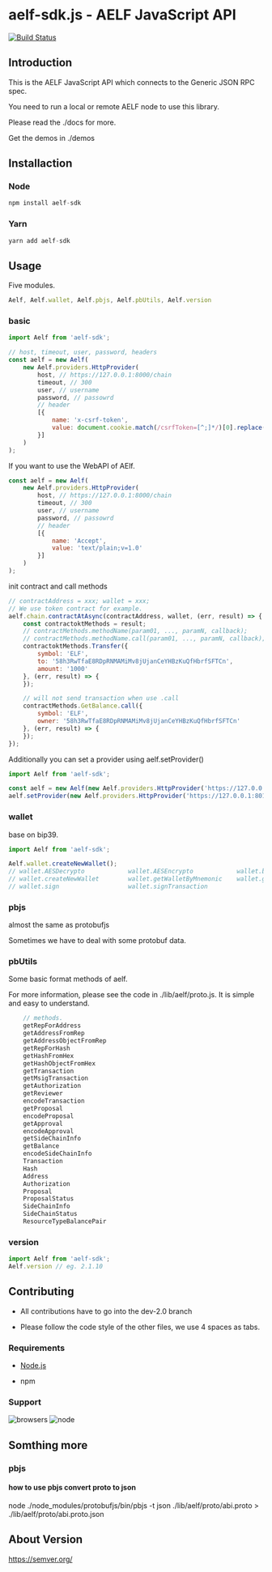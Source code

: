 # aelf-sdk.js - AELF JavaScript API

[![Build Status][1]][2]

[1]: https://travis-ci.org/AElfProject/aelf-sdk.js.svg?branch=master
[2]: https://travis-ci.org/AElfProject/aelf-sdk.js

## Introduction

This is the AELF JavaScript API which connects to the Generic JSON RPC spec.

You need to run a local or remote AELF node to use this library.

Please read the ./docs for more.

Get the demos in ./demos

## Installaction

### Node

```js
npm install aelf-sdk
```

### Yarn

```js
yarn add aelf-sdk
```

## Usage

Five modules.

```js
Aelf, Aelf.wallet, Aelf.pbjs, Aelf.pbUtils, Aelf.version
```

### basic

```js
import Aelf from 'aelf-sdk';

// host, timeout, user, password, headers
const aelf = new Aelf(
    new Aelf.providers.HttpProvider(
        host, // https://127.0.0.1:8000/chain
        timeout, // 300
        user, // username
        password, // passowrd
        // header
        [{
            name: 'x-csrf-token',
            value: document.cookie.match(/csrfToken=[^;]*/)[0].replace('csrfToken=', '')
        }]
    )
);
```

If you want to use the WebAPI of AElf.

```js
const aelf = new Aelf(
    new Aelf.providers.HttpProvider(
        host, // https://127.0.0.1:8000/chain
        timeout, // 300
        user, // username
        password, // passowrd
        // header
        [{
            name: 'Accept',
            value: 'text/plain;v=1.0'
        }]
    )
);
```

init contract and call methods

```js
// contractAddress = xxx; wallet = xxx;
// We use token contract for example.
aelf.chain.contractAtAsync(contractAddress, wallet, (err, result) => {
    const contractoktMethods = result;
    // contractMethods.methodName(param01, ..., paramN, callback);
    // contractMethods.methodName.call(param01, ..., paramN, callback);
    contractoktMethods.Transfer({
        symbol: 'ELF',
        to: '58h3RwTfaE8RDpRNMAMiMv8jUjanCeYHBzKuQfHbrfSFTCn',
        amount: '1000'
    }, (err, result) => {
    });

    // will not send transaction when use .call
    contractMethods.GetBalance.call({
        symbol: 'ELF',
        owner: '58h3RwTfaE8RDpRNMAMiMv8jUjanCeYHBzKuQfHbrfSFTCn'
    }, (err, result) => {
    });
});
```

Additionally you can set a provider using aelf.setProvider()

```js
import Aelf from 'aelf-sdk';

const aelf = new Aelf(new Aelf.providers.HttpProvider('https://127.0.0.1:8000/chain'));
aelf.setProvider(new Aelf.providers.HttpProvider('https://127.0.0.1:8010/chain'));
```

### wallet

base on bip39.

```js
import Aelf from 'aelf-sdk';

Aelf.wallet.createNewWallet();
// wallet.AESDecrypto            wallet.AESEncrypto            wallet.bip39
// wallet.createNewWallet        wallet.getWalletByMnemonic    wallet.getWalletByPrivateKey
// wallet.sign                   wallet.signTransaction
```

### pbjs

almost the same as protobufjs

Sometimes we have to deal with some protobuf data.

### pbUtils

Some basic format methods of aelf.

For more information, please see the code in ./lib/aelf/proto.js. It is simple and easy to understand.

```js
    // methods.
    getRepForAddress
    getAddressFromRep
    getAddressObjectFromRep
    getRepForHash
    getHashFromHex
    getHashObjectFromHex
    getTransaction
    getMsigTransaction
    getAuthorization
    getReviewer
    encodeTransaction
    getProposal
    encodeProposal
    getApproval
    encodeApproval
    getSideChainInfo
    getBalance
    encodeSideChainInfo
    Transaction
    Hash
    Address
    Authorization
    Proposal
    ProposalStatus
    SideChainInfo
    SideChainStatus
    ResourceTypeBalancePair
```

### version

```js
import Aelf from 'aelf-sdk';
Aelf.version // eg. 2.1.10
```

## Contributing

- All contributions have to go into the dev-2.0 branch

- Please follow the code style of the other files, we use 4 spaces as tabs.

### Requirements

- [Node.js](https://nodejs.org)

- npm

### Support

![browsers](https://img.shields.io/badge/browsers-latest%202%20versions-brightgreen.svg)
![node](https://img.shields.io/badge/node->=6-green.svg)

## Somthing more

### pbjs

#### how to use pbjs convert proto to json

node ./node_modules/protobufjs/bin/pbjs -t json ./lib/aelf/proto/abi.proto > ./lib/aelf/proto/abi.proto.json

## About Version

https://semver.org/
